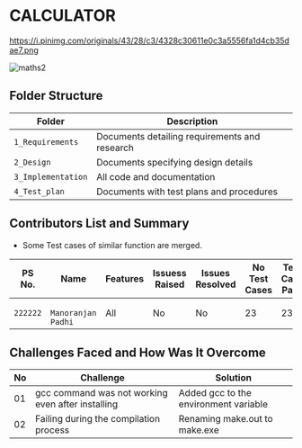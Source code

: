 # CALCULATOR 

https://i.pinimg.com/originals/43/28/c3/4328c30611e0c3a5556fa1d4cb35dae7.png

![maths2](https://user-images.githubusercontent.com/36398260/114144855-67df4780-9933-11eb-9ffe-48cf0093065c.jpg)

## Folder Structure

Folder             | Description
-------------------| -----------------------------------------
`1_Requirements`   | Documents detailing requirements and research
`2_Design`         | Documents specifying design details
`3_Implementation` | All code and documentation
`4_Test_plan`      | Documents with test plans and procedures

## Contributors List and Summary

 - Some Test cases of similar function are merged.

PS No. |  Name   |    Features    | Issuess Raised |Issues Resolved|No Test Cases|Test Case Pass
-------|---------|----------------|----------------|---------------|-------------|--------------
`222222` | ` Manoranjan Padhi`  | All |  No     |  No   | 23  |23      

## Challenges Faced and How Was It Overcome
| No |Challenge  | Solution
|--|--|--|
| 01 | gcc command was not working even after installing  | Added gcc to the environment variable   |
| 02 | Failing during the compilation process  |Renaming make.out to make.exe  |
